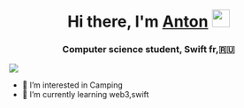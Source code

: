 <h1 align="center">Hi there, I'm <a href="https://daniilshat.ru/" target="_blank">Anton</a> 
<img src="https://github.com/blackcater/blackcater/raw/main/images/Hi.gif" height="32"/></h1>
<h3 align="center">Computer science student, Swift fr,🇷🇺</h3>
<img src="C:\Users\User\Downloads\academia.svg">

- 👀 I’m interested in Camping
- 🌱 I’m currently learning web3,swift

<!---
AntoniNaymov/AntoniNaymov is a ✨ special ✨ repository because its `README.md` (this file) appears on your GitHub profile.
You can click the Preview link to take a look at your changes.
--->
